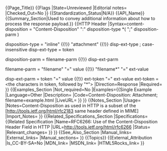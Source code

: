 {{Page_Title}}
{{Flags
|State=Unreviewed
|Editorial notes=
|Checked_Out=No
}}
{{Standardization_Status|N/A}}
{{API_Name}}
{{Summary_Section|Used to convey additional information about how to process the response payload.}}
{{HTTP Header
|Syntax=content-disposition = "Content-Disposition" ":"
                       disposition-type *( ";" disposition-parm )

disposition-type    = "inline" {{!}} "attachment" {{!}} disp-ext-type
                    ; case-insensitive
disp-ext-type       = token

disposition-parm    = filename-parm {{!}} disp-ext-parm

filename-parm       = "filename" "=" value
                    {{!}} "filename*" "=" ext-value

disp-ext-parm       = token "=" value
                    {{!}} ext-token "=" ext-value
ext-token           = <the characters in token, followed by "*">
|Direction=Response
|Required=
}}
{{Examples_Section
|Not_required=No
|Examples={{Single Example
|Language=Other
|Description=
|Code=Content-Disposition: Attachment; filename=example.html
|LiveURL=
}}
}}
{{Notes_Section
|Usage=
|Notes=Content-Disposition as used in HTTP is a subset of the [http://tools.ietf.org/html/rfc2183 same header  defined in MIME]
|Import_Notes=
}}
{{Related_Specifications_Section
|Specifications={{Related Specification
|Name=RFC6266: Use of the Content-Disposition Header Field in HTTP
|URL=http://tools.ietf.org/html/rfc6266
|Status=
|Relevant_changes=
}}
}}
{{See_Also_Section
|Manual_links=
|External_links=
|Manual_sections=
}}
{{Topics}}
{{External_Attribution
|Is_CC-BY-SA=No
|MDN_link=
|MSDN_link=
|HTML5Rocks_link=
}}